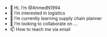 - 👋 Hi, I’m @AhmedN1994
- 👀 I’m interested in logistics 
- 🌱 I’m currently learning supply chain planner
- 💞️ I’m looking to collaborate on ...
- 📫 How to reach me via email

<!---
AhmedN1994/AhmedN1994 is a ✨ special ✨ repository because its `README.md` (this file) appears on your GitHub profile.
You can click the Preview link to take a look at your changes.
--->
